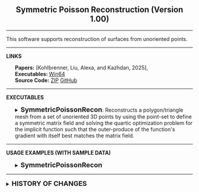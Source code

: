 <center><h2>Symmetric Poisson Reconstruction (Version 1.00)</h2></center>
<hr>
This software supports reconstruction of surfaces from unoriented points.
<hr>
<a name="LINKS"><b>LINKS</b></a><br>
<ul>
<b>Papers:</b>
<!--
<a href="https://www.cs.jhu.edu/~misha/MyPapers/SGP25.pdf">[Kohlbrenner, Liu, Alexa, and Kazhdan, 2025]</a>,
-->
[Kohlbrenner, Liu, Alexa, and Kazhdan, 2025],
<br>
<b>Executables: </b>
<a href="https://www.cs.jhu.edu/~misha/Code/SymmetricPoissonRecon/Version1.00/SymPR.x64.zip">Win64</a><br>
<b>Source Code:</b>
<a href="https://www.cs.jhu.edu/~misha/Code/SymmetricPoissonRecon/Version1.00/SymPR.zip">ZIP</a> <a href="https://github.com/mkazhdan/SymmetricPoissonReconstruction">GitHub</a><br>
<!--
<b>Older Versions:</b>
<a href="http://www.cs.jhu.edu/~misha/Code/PoissonRecon/Version9.011/">V9.011</a>,
<a href="http://www.cs.jhu.edu/~misha/Code/PoissonRecon/Version9.01/">V9.01</a>,
<a href="http://www.cs.jhu.edu/~misha/Code/PoissonRecon/Version9.0/">V9.0</a>,
<a href="http://www.cs.jhu.edu/~misha/Code/PoissonRecon/Version8.0/">V8.0</a>,
<a href="http://www.cs.jhu.edu/~misha/Code/PoissonRecon/Version7.0/">V7.0</a>,
<a href="http://www.cs.jhu.edu/~misha/Code/PoissonRecon/Version6.13a/">V6.13a</a>,
<a href="http://www.cs.jhu.edu/~misha/Code/PoissonRecon/Version6.13/">V6.13</a>,
<a href="http://www.cs.jhu.edu/~misha/Code/PoissonRecon/Version6.12/">V6.12</a>,
<a href="http://www.cs.jhu.edu/~misha/Code/PoissonRecon/Version6.11/">V6.11</a>,
<a href="http://www.cs.jhu.edu/~misha/Code/PoissonRecon/Version6.1/">V6.1</a>,
<a href="http://www.cs.jhu.edu/~misha/Code/PoissonRecon/Version6/">V6</a>,
<a href="http://www.cs.jhu.edu/~misha/Code/PoissonRecon/Version5.71/">V5.71</a>,
<a href="http://www.cs.jhu.edu/~misha/Code/PoissonRecon/Version5.6/">V5.6</a>,
<a href="http://www.cs.jhu.edu/~misha/Code/PoissonRecon/Version5.5a/">V5.5a</a>,
<a href="http://www.cs.jhu.edu/~misha/Code/PoissonRecon/Version5.1/">V5.1</a>,
<a href="http://www.cs.jhu.edu/~misha/Code/PoissonRecon/Version5/">V5</a>,
<a href="http://www.cs.jhu.edu/~misha/Code/PoissonRecon/Version4.51/">V4.51</a>,
<a href="http://www.cs.jhu.edu/~misha/Code/PoissonRecon/Version4.5/">V4.5</a>,
<a href="http://www.cs.jhu.edu/~misha/Code/PoissonRecon/Version4/">V4</a>,
<a href="http://www.cs.jhu.edu/~misha/Code/PoissonRecon/Version3/">V3</a>,
<a href="http://www.cs.jhu.edu/~misha/Code/PoissonRecon/Version2/">V2</a>,
<a href="http://www.cs.jhu.edu/~misha/Code/PoissonRecon/Version1/">V1</a>
-->
</ul>
<hr>
<a name="EXECUTABLES"><b>EXECUTABLES</b></a><br>


<ul>
<dl>
<DETAILS>
<SUMMARY>
<font size="+1"><b>SymmetricPoissonRecon</b></font>:
Reconstructs a polygon/triangle mesh from a set of unoriented 3D points by using the point-set to define a symmetric matrix field and solving the quartic optimization problem for the implicit function such that the outer-produce of the function's gradient with itself best matches the matrix field.
</SUMMARY>
<dt><b>--in</b> &lt;<i>input points</i>&gt;
</dt><dd> This string is the name of the file from which the point set will be read.<br>
If the file extension is <i>.ply</i>, the file should be in
<a href="http://www.cc.gatech.edu/projects/large_models/ply.html">PLY</a> format, giving the list of oriented
vertices with the x-, y-, and z-coordinates of the positions encoded by the properties <i>x</i>, <i>y</i>, and
<i>z</i>.<br>
Otherwise, the file should be an ascii file with groups of 3, white space delimited, numbers: the x-, y-, and z-coordinates of the point's position. (No information about the number of oriented point samples should be specified.)<br> 

</dd><dt>[<b>--out</b> &lt;<i>output mesh/implicit-function</i>&gt;]
</dt><dd> This string is the name of the file to which the output will be written (output in <a href="http://www.cc.gatech.edu/projects/large_models/ply.html">PLY</a> format).<br>
<UL>
<LI>If the file extension is <i>.ply</i>, the output will be a polygon/triangle mesh.<br>
<LI>If the file extesnion is <i>.grid</i>, the output will be regular grid sampling the implicit function. The file will consist of seven header lines in ASCII describing the contents, following by the grid values in binary.<BR>
<UL>
<LI>The header looks like:<PRE><CODE>G3
1 DOUBLE
&lt;RES_X&gt; &lt;RES_Y&gt; &lt;RES_Z&gt;
&lt;M_00&gt; &lt;M_01&gt; &lt;M_02&gt; &lt;M_03&gt;
&lt;M_10&gt; &lt;M_11&gt; &lt;M_12&gt; &lt;M_13&gt;
&lt;M_20&gt; &lt;M_21&gt; &lt;M_22&gt; &lt;M_23&gt;
&lt;M_30&gt; &lt;M_31&gt; &lt;M_22&gt; &lt;M_33&gt;
</CODE></PRE>
The first two lines describe the contents of the file -- a 3D grid with a double-precision floating point value per cell.<br>
The next line gives the resolution of the grid in <code>x</code>-, <code>y</code>-, and <code>z</code>-directions.<br>
The following four lines give the 4x4 coefficients of the homogenous transformation <CODE>&lt;M&gt;</CODE> taking grid-space coordinates to world-coordinates.
<LI>
The next 8 x <code>&lt;RES_X&gt;</code> x <code>&lt;RES_Y&gt;</code> x <code>&lt;RES_Z&gt;</code> bytes correspond to the (double-precision) floating point values
of the implicit function.
</UL>

</dd><dt>[<b>--depth</b> &lt;<i>reconstruction depth</i>&gt;]
</dt><dd> This integer is the depth of the tree that will be used for surface reconstruction.
Running at depth <i>d</i> corresponds to solving on a voxel grid whose resolution is 
2^<i>d</i> x 2^<i>d</i> x 2^<i>d</i>. Note that since the reconstructor adapts the octree to the
sampling density.<BR>
The default value for this parameter is 7.

</dd><dt>[<b>--sWeight</b> &lt;<i>screening weight</i>&gt;]
</dt><dd> This floating point value specifies the weight given to having the implicit function evaluate to zero at the samples.<br>
The default value is 50,000.

</dd><dt>[<b>--dWeight</b> &lt;<i>boundary Dirichlet weight</i>&gt;]
</dt><dd> This floating point value specifies the weight given to having the implicit function be constant on the boundary of the unit-cube.<br>
The default value is 100.

</dd><dt>[<b>--scale</b> &lt;<i>scale factor</i>&gt;]
</dt><dd> This floating point value specifies the ratio between the diameter of the cube used for reconstruction
and the diameter of the samples' bounding cube.<br>
The default value is 1.25.

</dd><dt>[<b>--coarseIiters</b> &lt;<i>Gauss-Seidel iterations at coarsest level</i>&gt;]
</dt><dd> This integer value specifies the number of Gauss-Seidel relaxations to be performed at the coarsest level of the hierarchy.<br>
The default value for this parameter is 512.

</dd><dt>[<b>--iters</b> &lt;<i>Gauss-Seidel iterations at finest level level</i>&gt;]
</dt><dd> This integer value specifies the number of Gauss-Seidel relaxations to be performed at the finest level of the hierarchy.<br>
The default value for this parameter is 10.

</dd><dt>[<b>--iMult</b> &lt;<i>Gauss-Seidel iteration multiplier</i>&gt;]
</dt><dd> This floating point value how the multiplicative factor for the number of Gauss Seidel iterations to be performed at progressively coarser levels (excluding the coarsest level).<BR>
The default value for this parameter is 2.0.

</dd><dt>[<b>--nn</b> &lt;<i>number of nearest neighbors</i>&gt;]
</dt><dd> This integer value specifies the number of nearest neighobrs that are to be used for estimating the local covariance.<BR>
The default value for this parameter is 20.

</dd><dt>[<b>--density</b>]
</dt><dd> Enabling this flag tells the reconstructor to output a triangle mesh (rather than a polygon mesh).

</dd><dt>[<b>--verbose &lt;<i>verbosity</i>&gt;</b>]
</dt><dd> This integer variable specifies the level of verbosity output to the standard output (with larger values corresponding to more verbose output).<BR>
<B>Note</B>: The calculation of verbose output can noticeably affect run-time performance.

</dd>
</DETAILS>
</dl>
</ul>



<hr>
<a name="USAGE"><b>USAGE EXAMPLES (WITH SAMPLE DATA)</b></a><br>

<ul>
<dl>
<DETAILS>
<SUMMARY>
<font size="+1"><b>SymmetricPoissonRecon </b></font>
</SUMMARY>
For testing purposes, a point-set sampling the <A HREF="https://www.cs.jhu.edu/~misha/SymmetricPoissonReconstruction/bunny_raw.xyz">Stanford Bunny</A> is provided. (Data sourced from the <A HREF="http://graphics.stanford.edu/data/3Dscanrep/">Stanford Scanning Repository</A>.) The point-set consists of roughly 360K points, written in ASCII format with three floating point values per line.<BR>

The surface of the model can be reconstructed by calling symmetric Poisson reconstructor:
<blockquote><code>% SymmetricPoissonRecon --in bunny_raw.xyz --out bunny.ply</code></blockquote>

</DETAILS>
</dl>
</ul>



<hr>
<DETAILS>
<SUMMARY>
<font size="+1"><b><B>HISTORY OF CHANGES</B></b></font>
</SUMMARY>
<a href="http://www.cs.jhu.edu/~misha/Code/PoissonRecon/Version1.00/">Version 1</a>:
<ul>
<li> Initial source-code.
</Ul>
</DETAILS>